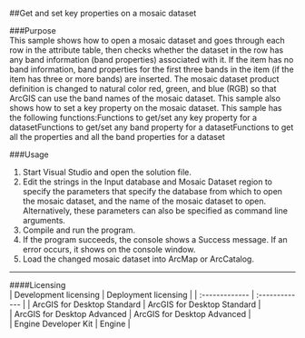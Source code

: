 ##Get and set key properties on a mosaic dataset

###Purpose  
This sample shows how to open a mosaic dataset and goes through each row in the attribute table, then checks whether the dataset in the row has any band information (band properties) associated with it. If the item has no band information, band properties for the first three bands in the item (if the item has three or more bands) are inserted. The mosaic dataset product definition is changed to natural color red, green, and blue (RGB) so that ArcGIS can use the band names of the mosaic dataset. This sample also shows how to set a key property on the mosaic dataset. This sample has the following functions:Functions to get/set any key property for a datasetFunctions to get/set any band property for a datasetFunctions to get all the properties and all the band properties for a dataset  


###Usage
1. Start Visual Studio and open the solution file.  
1. Edit the strings in the Input database and Mosaic Dataset region to specify the parameters that specify the database from which to open the mosaic dataset, and the name of the mosaic dataset to open. Alternatively, these parameters can also be specified as command line arguments.  
1. Compile and run the program.  
1. If the program succeeds, the console shows a Success message. If an error occurs, it shows on the console window.  
1. Load the changed mosaic dataset into ArcMap or ArcCatalog.  









---------------------------------

####Licensing  
| Development licensing | Deployment licensing | 
| :------------- | :------------- | 
| ArcGIS for Desktop Standard | ArcGIS for Desktop Standard |  
| ArcGIS for Desktop Advanced | ArcGIS for Desktop Advanced |  
| Engine Developer Kit | Engine |  


